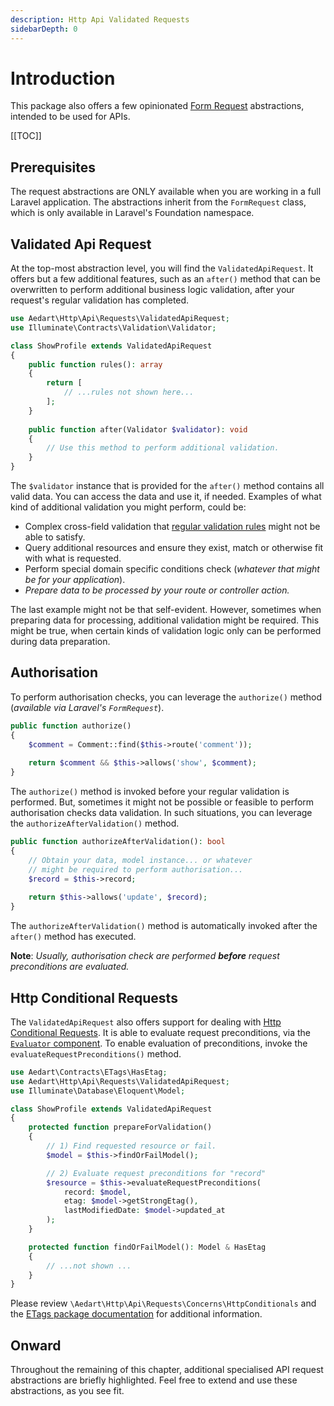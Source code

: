 ```yaml
---
description: Http Api Validated Requests
sidebarDepth: 0
---
```


# Introduction

This package also offers a few opinionated [Form Request](https://laravel.com/docs/9.x/validation#form-request-validation) abstractions, intended to be used for APIs.

[[TOC]]

## Prerequisites

The request abstractions are ONLY available when you are working in a full Laravel application.
The abstractions inherit from the `FormRequest` class, which is only available in Laravel's Foundation namespace.

## Validated Api Request

At the top-most abstraction level, you will find the `ValidatedApiRequest`.
It offers but a few additional features, such as an `after()` method that can be overwritten to perform additional business logic validation, after your request's regular validation has completed.

```php
use Aedart\Http\Api\Requests\ValidatedApiRequest;
use Illuminate\Contracts\Validation\Validator;

class ShowProfile extends ValidatedApiRequest
{
    public function rules(): array
    {
        return [
            // ...rules not shown here...
        ];
    }
    
    public function after(Validator $validator): void
    {
        // Use this method to perform additional validation.
    }
}
```

The `$validator` instance that is provided for the `after()` method contains all valid data.
You can access the data and use it, if needed.
Examples of what kind of additional validation you might perform, could be:

* Complex cross-field validation that [regular validation rules](https://laravel.com/docs/9.x/validation#available-validation-rules) might not be able to satisfy.
* Query additional resources and ensure they exist, match or otherwise fit with what is requested.
* Perform special domain specific conditions check (_whatever that might be for your application_).
* _Prepare data to be processed by your route or controller action._

The last example might not be that self-evident. However, sometimes when preparing data for processing, additional validation might be required. 
This might be true, when certain kinds of validation logic only can be performed during data preparation.

## Authorisation

To perform authorisation checks, you can leverage the `authorize()` method (_available via Laravel's `FormRequest`_).

```php
public function authorize()
{
    $comment = Comment::find($this->route('comment'));
 
    return $comment && $this->allows('show', $comment);
}
```

The `authorize()` method is invoked before your regular validation is performed.
But, sometimes it might not be possible or feasible to perform authorisation checks data validation.
In such situations, you can leverage the `authorizeAfterValidation()` method.

```php
public function authorizeAfterValidation(): bool
{
    // Obtain your data, model instance... or whatever
    // might be required to perform authorisation...
    $record = $this->record;
    
    return $this->allows('update', $record);
}
```

The `authorizeAfterValidation()` method is automatically invoked after the `after()` method has executed.

**Note**: _Usually, authorisation check are performed **before** request preconditions are evaluated._

## Http Conditional Requests

The `ValidatedApiRequest` also offers support for dealing with [Http Conditional Requests](https://developer.mozilla.org/en-US/docs/Web/HTTP/Conditional_requests).
It is able to evaluate request preconditions, via the [`Evaluator` component](../../../etags/evaluator/README.md).
To enable evaluation of preconditions, invoke the `evaluateRequestPreconditions()` method.

```php
use Aedart\Contracts\ETags\HasEtag;
use Aedart\Http\Api\Requests\ValidatedApiRequest;
use Illuminate\Database\Eloquent\Model;

class ShowProfile extends ValidatedApiRequest
{
    protected function prepareForValidation()
    {
        // 1) Find requested resource or fail.
        $model = $this->findOrFailModel();

        // 2) Evaluate request preconditions for "record"
        $resource = $this->evaluateRequestPreconditions(
            record: $model,
            etag: $model->getStrongEtag(),
            lastModifiedDate: $model->updated_at
        );
    }

    protected function findOrFailModel(): Model & HasEtag
    {
        // ...not shown ...
    }
}
```

Please review `\Aedart\Http\Api\Requests\Concerns\HttpConditionals` and the [ETags package documentation](../../../etags/README.md) for additional information.

## Onward

Throughout the remaining of this chapter, additional specialised API request abstractions are briefly highlighted.
Feel free to extend and use these abstractions, as you see fit.